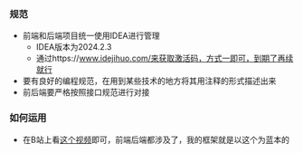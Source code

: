 ### 规范

- 前端和后端项目统一使用IDEA进行管理
	- IDEA版本为2024.2.3
	- 通过https://www.idejihuo.com/来获取激活码，方式一即可，到期了再续就行
- 要有良好的编程规范，在用到某些技术的地方将其用注释的形式描述出来
- 前后端要严格按照接口规范进行对接

### 如何运用

- 在B站上看[这个视频](https://www.bilibili.com/video/BV1U44y1W77D/?spm_id_from=333.999.0.0&vd_source=fd57ebf60dab9ac19f34337aa364a151)即可，前端后端都涉及了，我的框架就是以这个为蓝本的